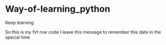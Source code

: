 # Way-of-learning_python
Keep learning

So this is my firt row code
I leave this message to remember this date in the special time
